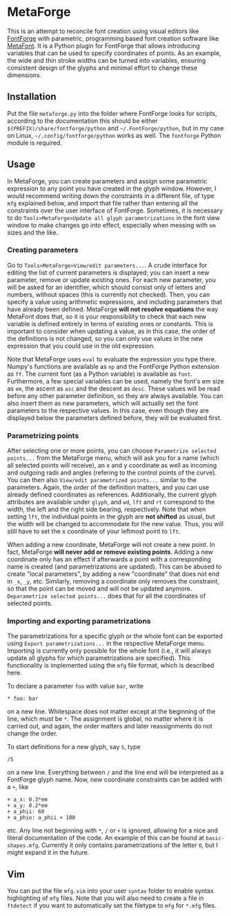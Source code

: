 # MetaForge

This is an attempt to reconcile font creation using visual editors like [FontForge](https://fontforge.org/en-US/) with parametric, programming based font creation software like [MetaFont](https://ctan.org/pkg/metafont?lang=de). It is a Python plugin for FontForge that allows introducing variables that can be used to specify coordinates of points. As an example, the wide and thin stroke widths can be turned into variables, ensuring consistent design of the glyphs and minimal effort to change these dimensions.

## Installation

Put the file `metaforge.py` into the folder where FontForge looks for scripts, according to the documentation this should be either `$(PREFIX)/share/fontforge/python` and `~/.FontForge/python`, but in my case on Linux, `~/.config/fontforge/python` works as well. The `fontforge` Python module is required.

## Usage

In MetaForge, you can create parameters and assign some parametric expression to any point you have created in the glyph window. However, I would recommend writing down the constraints in a different file, of type `mfg` explained below, and import that file rather than entering all the constraints over the user interface of FontForge. Sometimes, it is necessary to do `Tools>MetaForge>Update all glyph parametrizations` in the font view window to make changes go into effect, especially when messing with `em` sizes and the like.

### Creating parameters

Go to `Tools>MetaForge>View/edit parameters...`. A crude interface for editing the list of current parameters is displayed; you can insert a new parameter, remove or update existing ones. For each new parameter, you will be asked for an identifier, which should consist only of letters and numbers, without spaces (this is currently not checked). Then, you can specify a value using arithmetic expressions, and including parameters that have already been defined. MetaForge **will not resolve equations** the way MetaFont does that, so it is your responsibility to check that each new variable is defined entirely in terms of existing ones or constants. This is important to consider when updating a value, as in this case, the order of the definitions is not changed, so you can only use values in the new expression that you could use in the old expression.

Note that MetaForge uses `eval` to evaluate the expression you type there. Numpy's functions are available as `np` and the FontForge Python extension as `ff`. The current font (as a Python variable) is available as `font`. Furthermore, a few special variables can be used, namely the font's em size as `em`, the ascent as `asc` and the descent as `desc`. These values will be read before any other parameter definition, so they are always available. You can also insert them as new parameters, which will actually set the font parameters to the respective values. In this case, even though they are displayed below the parameters defined before, they will be evaluated first.

### Parametrizing points

After selecting one or more points, you can choose `Parametrize selected points...` from the MetaForge menu, which will ask you for a name (which all selected points will receive), an x and y coordinate as well as incoming and outgoing radii and angles (refering to the control points of the curve). You can then also `View/edit parametrized points...` similar to the parameters. Again, the order of the definition matters, and you can use already defined coordinates as references. Additionally, the current glyph attributes are available under `glyph`, and `wd`, `lft` and `rt` correspond to the width, the left and the right side bearing, respectively. Note that when setting `lft`, the individual points in the glyph are **not shifted** as usual, but the width will be changed to accommodate for the new value. Thus, you will still have to set the x coordinate of your leftmost point to `lft`.

When adding a new coordinate, MetaForge will not create a new point. In fact, MetaForge **will never add or remove existing points**. Adding a new coordinate only has an effect if afterwards a point with a corresponding name is created (and parametrizations are updated). This can be abused to create "local parameters", by adding a new "coordinate" that does not end in `_x`, `_y`, etc. Similarly, removing a coordinate only removes the constraint, so that the point can be moved and will not be updated anymore. `Deparametrize selected points...` does that for all the coordinates of selected points.

### Importing and exporting parametrizations

The parametrizations for a specific glyph or the whole font can be exported using `Export parametrizations...` in the respective MetaForge menu. Importing is currently only possible for the whole font (i.e., it will always update all glyphs for which parametrizations are specified). This functionality is implemented using the `mfg` file format, which is described here.

To declare a parameter `foo` with value `bar`, write

```
* foo: bar
```

on a new line. Whitespace does not matter except at the beginning of the line, which must be `*`. The assignment is global, no matter where it is carried out, and again, the order matters and later reassignments do not change the order.

To start definitions for a new glyph, say `S`, type

```
/S
```

on a new line. Everything between `/` and the line end will be interpreted as a FontForge glyph name. Now, new coordinate constraints can be added with a `+`, like

```
+ a_x: 0.3*em
+ a_y: 0.2*em
+ a_phii: 60
+ a_phio: a_phii + 180
```

etc. Any line not beginning with `*`, `/` or `+` is ignored, allowing for a nice and literal documentation of the code. An example of this can be found at `basic-shapes.mfg`. Currently it only contains parametrizations of the letter `O`, but I might expand it in the future.

## Vim

You can put the file `mfg.vim` into your user `syntax` folder to enable syntax highlighting of `mfg` files. Note that you will also need to create a file in `ftdetect` if you want to automatically set the filetype to `mfg` for `*.mfg` files.

